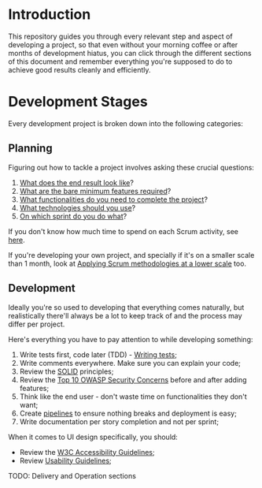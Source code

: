 # Introduction
This repository guides you through every relevant step and aspect of developing a project, so that even without your morning coffee or after months of development hiatus, you can click through the different sections of this document and remember everything you're supposed to do to achieve good results cleanly and efficiently.

# Development Stages
Every development project is broken down into the following categories:

## Planning
Figuring out how to tackle a project involves asking these crucial questions:
 1. [What does the end result look like](What%20does%20the%20end%20result%20look%20like)?
 2. [What are the bare minimum features required](What%20are%20the%20bare%20minimum%20features%20required)?
 3. [What functionalities do you need to complete the project](What%20functionalities%20do%20you%20need%20to%20complete%20the%20project)?
 4. [What technologies should you use](What%20technologies%20should%20you%20use)?
 5. [On which sprint do you do what](On%20which%20sprint%20do%20you%20do%20what)?

If you don't know how much time to spend on each Scrum activity, see [here](Scrum%20Durations.md).

If you're developing your own project, and specially if it's on a smaller scale than 1 month, look at [Applying Scrum methodologies at a lower scale](Applying%20Scrum%20methodologies%20at%20a%20lower%20scale) too.

## Development
Ideally you're so used to developing that everything comes naturally, but realistically there'll always be a lot to keep track of and the process may differ per project.

Here's everything you have to pay attention to while developing something:
 1. Write tests first, code later (TDD) - [Writing tests](Writing%20tests);
 2. Write comments everywhere. Make sure you can explain your code;
 3. Review the [SOLID](SOLID) principles;
 4. Review the [Top 10 OWASP Security Concerns](Top%2010%20OWASP%20Security%20Concerns) before and after adding features;
 5. Think like the end user - don't waste time on functionalities they don't want;
 6. Create [pipelines](Deployment%20Environments#Pipelines) to ensure nothing breaks and deployment is easy;
 7. Write documentation per story completion and not per sprint;

When it comes to UI design specifically, you should:
 - Review the [W3C Accessibility Guidelines](W3C%20Accessibility%20Guidelines);
 - Review [Usability Guidelines](Usability%20Guidelines);

TODO: Delivery and Operation sections
